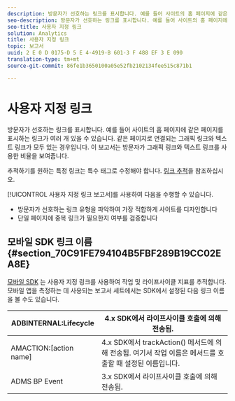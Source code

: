 ```yaml
---
description: 방문자가 선호하는 링크를 표시합니다. 예를 들어 사이트의 홈 페이지에 같은 페이지를 표시하는 링크가 여러 개 있을 수 있습니다. 같은 페이지로 연결되는 그래픽 링크와 텍스트 링크가 모두 있는 경우입니다. 이 보고서는 방문자가 그래픽 링크와 텍스트 링크를 사용한 비율을 보여줍니다.
seo-description: 방문자가 선호하는 링크를 표시합니다. 예를 들어 사이트의 홈 페이지에 같은 페이지를 표시하는 링크가 여러 개 있을 수 있습니다. 같은 페이지로 연결되는 그래픽 링크와 텍스트 링크가 모두 있는 경우입니다. 이 보고서는 방문자가 그래픽 링크와 텍스트 링크를 사용한 비율을 보여줍니다.
seo-title: 사용자 지정 링크
solution: Analytics
title: 사용자 지정 링크
topic: 보고서
uuid: 2 E 0 D 0175-D 5 E 4-4919-B 601-3 F 488 EF 3 E 090
translation-type: tm+mt
source-git-commit: 86fe1b3650100a05e52fb2102134fee515c871b1

---
```



# 사용자 지정 링크

방문자가 선호하는 링크를 표시합니다. 예를 들어 사이트의 홈 페이지에 같은 페이지를 표시하는 링크가 여러 개 있을 수 있습니다. 같은 페이지로 연결되는 그래픽 링크와 텍스트 링크가 모두 있는 경우입니다. 이 보고서는 방문자가 그래픽 링크와 텍스트 링크를 사용한 비율을 보여줍니다.

추적하기를 원하는 특정 링크는 특수 태그로 수정해야 합니다. [링크 추적](https://marketing.adobe.com/resources/help/en_US/sc/implement/?f=c_linktracking)을 참조하십시오.

[!UICONTROL 사용자 지정 링크 보고서]를 사용하여 다음을 수행할 수 있습니다.

* 방문자가 선호하는 링크 유형을 파악하여 가장 적합하게 사이트를 디자인합니다
* 단일 페이지에 중복 링크가 필요한지 여부를 검증합니다

## 모바일 SDK 링크 이름 {#section_70C91FE794104B5FBF289B19CC02EA8E}

[모바일 SDK](https://marketing.adobe.com/resources/help/en_US/mobile/home.html) 는 사용자 지정 링크를 사용하여 작업 및 라이프사이클 지표를 추적합니다. 모바일 앱을 측정하는 데 사용되는 보고서 세트에서는 SDK에서 설정된 다음 링크 이름을 볼 수도 있습니다.

| ADBINTERNAL:Lifecycle | 4.x SDK에서 라이프사이클 호출에 의해 전송됨. |
|---|---|
| AMACTION:[action name] | 4.x SDK에서 trackAction() 메서드에 의해 전송됨. 여기서 작업 이름은 메서드를 호출할 때 설정된 이름입니다. |
| ADMS BP Event | 3.x SDK에서 라이프사이클 호출에 의해 전송됨. |

